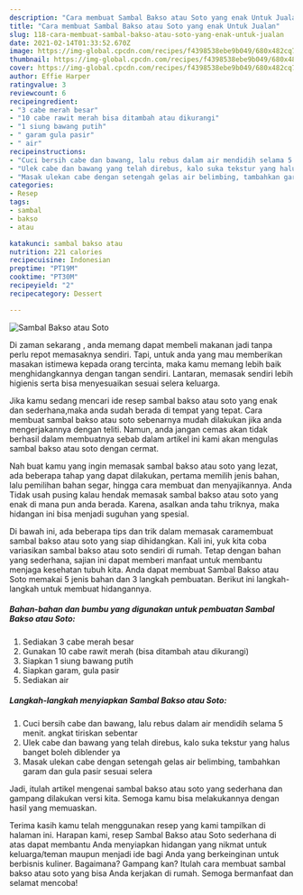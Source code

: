 ```yaml
---
description: "Cara membuat Sambal Bakso atau Soto yang enak Untuk Jualan"
title: "Cara membuat Sambal Bakso atau Soto yang enak Untuk Jualan"
slug: 118-cara-membuat-sambal-bakso-atau-soto-yang-enak-untuk-jualan
date: 2021-02-14T01:33:52.670Z
image: https://img-global.cpcdn.com/recipes/f4398538ebe9b049/680x482cq70/sambal-bakso-atau-soto-foto-resep-utama.jpg
thumbnail: https://img-global.cpcdn.com/recipes/f4398538ebe9b049/680x482cq70/sambal-bakso-atau-soto-foto-resep-utama.jpg
cover: https://img-global.cpcdn.com/recipes/f4398538ebe9b049/680x482cq70/sambal-bakso-atau-soto-foto-resep-utama.jpg
author: Effie Harper
ratingvalue: 3
reviewcount: 6
recipeingredient:
- "3 cabe merah besar"
- "10 cabe rawit merah bisa ditambah atau dikurangi"
- "1 siung bawang putih"
- " garam gula pasir"
- " air"
recipeinstructions:
- "Cuci bersih cabe dan bawang, lalu rebus dalam air mendidih selama 5 menit. angkat tiriskan sebentar"
- "Ulek cabe dan bawang yang telah direbus, kalo suka tekstur yang halus banget boleh diblender ya"
- "Masak ulekan cabe dengan setengah gelas air belimbing, tambahkan garam dan gula pasir sesuai selera"
categories:
- Resep
tags:
- sambal
- bakso
- atau

katakunci: sambal bakso atau 
nutrition: 221 calories
recipecuisine: Indonesian
preptime: "PT19M"
cooktime: "PT30M"
recipeyield: "2"
recipecategory: Dessert

---
```



![Sambal Bakso atau Soto](https://img-global.cpcdn.com/recipes/f4398538ebe9b049/680x482cq70/sambal-bakso-atau-soto-foto-resep-utama.jpg)

Di zaman  sekarang , anda memang dapat membeli makanan jadi tanpa perlu repot memasaknya sendiri. Tapi, untuk anda yang mau memberikan masakan istimewa kepada orang tercinta, maka kamu memang lebih baik menghidangkannya dengan tangan sendiri. Lantaran, memasak sendiri lebih higienis serta bisa menyesuaikan sesuai selera keluarga.

Jika kamu sedang mencari ide resep sambal bakso atau soto yang enak dan sederhana,maka anda sudah berada di tempat yang tepat. Cara membuat sambal bakso atau soto  sebenarnya mudah dilakukan jika anda mengerjakannya dengan teliti. Namun, anda jangan cemas akan tidak berhasil dalam membuatnya 
sebab dalam artikel ini kami akan mengulas sambal bakso atau soto dengan cermat.  



Nah buat kamu yang ingin memasak sambal bakso atau soto yang lezat, ada beberapa tahap yang dapat dilakukan, pertama memilih jenis bahan, lalu pemilihan bahan segar, hingga cara membuat dan menyajikannya. Anda Tidak usah pusing kalau hendak memasak sambal bakso atau soto yang enak di mana pun anda berada. Karena, asalkan anda  tahu triknya, maka hidangan ini bisa menjadi suguhan yang spesial.

Di bawah ini, ada beberapa tips dan trik dalam memasak caramembuat sambal bakso atau soto yang siap dihidangkan. Kali ini, yuk kita coba variasikan sambal bakso atau soto sendiri di rumah. Tetap dengan bahan yang sederhana, sajian ini dapat memberi manfaat untuk membantu menjaga kesehatan tubuh kita. Anda dapat membuat Sambal Bakso atau Soto memakai 5 jenis bahan dan 3 langkah pembuatan. Berikut ini langkah-langkah untuk membuat hidangannya.

<!--inarticleads1-->

##### Bahan-bahan dan bumbu yang digunakan untuk pembuatan Sambal Bakso atau Soto:

1. Sediakan 3 cabe merah besar
1. Gunakan 10 cabe rawit merah (bisa ditambah atau dikurangi)
1. Siapkan 1 siung bawang putih
1. Siapkan  garam, gula pasir
1. Sediakan  air




<!--inarticleads2-->

##### Langkah-langkah menyiapkan Sambal Bakso atau Soto:

1. Cuci bersih cabe dan bawang, lalu rebus dalam air mendidih selama 5 menit. angkat tiriskan sebentar
1. Ulek cabe dan bawang yang telah direbus, kalo suka tekstur yang halus banget boleh diblender ya
1. Masak ulekan cabe dengan setengah gelas air belimbing, tambahkan garam dan gula pasir sesuai selera




Jadi, itulah artikel mengenai  sambal bakso atau soto  yang sederhana dan gampang dilakukan versi kita. Semoga kamu bisa melakukannya dengan hasil yang memuaskan. 

Terima kasih kamu telah menggunakan resep yang kami tampilkan di halaman ini. Harapan kami, resep  Sambal Bakso atau Soto sederhana di atas dapat membantu Anda menyiapkan hidangan yang nikmat untuk keluarga/teman maupun menjadi ide bagi Anda yang berkeinginan untuk berbisnis kuliner. Bagaimana? Gampang kan? Itulah cara membuat sambal bakso atau soto yang bisa Anda kerjakan di rumah. Semoga bermanfaat dan selamat mencoba!


